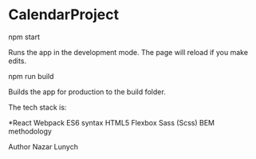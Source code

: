 # CalendarProject

npm start

Runs the app in the development mode. The page will reload if you make edits.

npm run build

Builds the app for production to the build folder.

The tech stack is:

*React
Webpack
ES6 syntax
HTML5
Flexbox
Sass (Scss)
BEM methodology

Author Nazar Lunych
